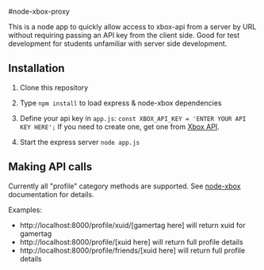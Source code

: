 #node-xbox-proxy

This is a node app to quickly allow access to xbox-api from a server by URL without requiring passing an API key from the client side. Good for test development for students unfamiliar with server side development.

## Installation

1. Clone this repository

2. Type ```npm install``` to load express & node-xbox dependencies

3. Define your api key in ```app.js```: ```const XBOX_API_KEY = 'ENTER YOUR API KEY HERE';``` 
If you need to create one, get one from [Xbox API](https://xboxapi.com/).

4. Start the express server  ```node app.js```


## Making API calls
Currently all "profile" category methods are supported. See [node-xbox](https://www.npmjs.com/package/node-xbox) documentation for details. 

Examples: 
- http://localhost:8000/profile/xuid/[gamertag here] will return xuid for gamertag
- http://localhost:8000/profile/[xuid here] will return full profile details
- http://localhost:8000/profile/friends/[xuid here] will return full profile details
